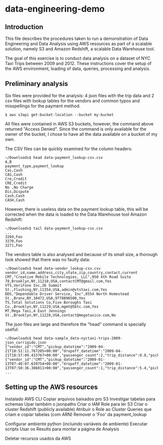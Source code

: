 # data-engineering-demo
## Introduction

This file describes the procedures taken to run a demonstration of Data Engineering and Data Analysis using AWS
resources as part of a scalable solution, namely S3 and Amazon Redshift, a scalable Data Warehouse tool.

The goal of this exercise is to conduct data analysis on a dataset of NYC Taxi Trips between 2009 and 2012.
These instructions cover the setup of the AWS environment, loading of data, queries, processing and analysis.

## Preliminary analysis
Six files were provided for the analysis: 4 json files with the trip data and 2 csv files with lookup tables
for the vendors and common typos and misspellings for the payment method.

```
$ aws s3api get-bucket-location --bucket my-bucket
```

All files were contained in AWS S3 buckets, however, the command above returned "Access Denied". Since
the command is only available for the owner of the bucket, I chose to have all the data available on a bucket of my own.

The CSV files can be quickly examined for the column headers:

```
~/Downloads$ head data-payment_lookup-csv.csv 
A,B
payment_type,payment_lookup
Cas,Cash
CAS,Cash
Cre,Credit
CRE,Credit
No ,No Charge
Dis,Dispute
Cash,Cash
CASH,Cash
```

However, there is useless data on the payment lookup table, this will be corrected when the data is loaded to the
Data Warehouse tool Amazon Redshift:

```
~/Downloads$ tail data-payment_lookup-csv.csv 
...
3269,Foo
3270,Foo
3271,Foo
```

The vendors table is also analysed and because of its small size, a thorough look showed that there was no faulty data:

```
~/Downloads$ head data-vendor_lookup-csv.csv 
vendor_id,name,address,city,state,zip,country,contact,current
CMT,"Creative Mobile Technologies, LLC",950 4th Road Suite 78,Brooklyn,NY,11210,USA,contactCMT@gmail.com,Yes
VTS,VeriFone Inc,26 Summit St.,Flushing,NY,11354,USA,admin@vtstaxi.com,Yes
DDS,"Dependable Driver Service, Inc",8554 North Homestead St.,Bronx,NY,10472,USA,9778896500,Yes
TS,Total Solutions Co,Five Boroughs Taxi Co.,Brooklyn,NY,11229,USA,mgmt@5btc.com,Yes
MT,Mega Taxi,4 East Jennings St.,Brooklyn,NY,11228,USA,contact@megataxico.com,No
```

The json files are large and therefore the "head" command is specially useful:

```
~/Downloads$ head data-sample_data-nyctaxi-trips-2009-json_corrigido.json 
{"vendor_id":"CMT","pickup_datetime":"2009-04-21T18:51:11.767205+00:00","dropoff_datetime":"2009-04-21T18:57:09.433767+00:00","passenger_count":2,"trip_distance":0.8,"pickup_longitude":-74.004114,"pickup_latitude":40.74295,"rate_code":null,"store_and_fwd_flag":null,"dropoff_longitude":-73.994712,"dropoff_latitude":40.74795,"payment_type":"Cash","fare_amount":5.4,"surcharge":0,"tip_amount":0,"tolls_amount":0,"total_amount":5.4}
{"vendor_id":"CMT","pickup_datetime":"2009-01-13T07:40:07.639754+00:00","dropoff_datetime":"2009-01-13T07:50:36.386011+00:00","passenger_count":1,"trip_distance":5.4,"pickup_longitude":-73.996506,"pickup_latitude":40.747784,"rate_code":null,"store_and_fwd_flag":null,"dropoff_longitude":-73.940449,"dropoff_latitude":40.792385,"payment_type":"Cash","fare_amount":15.4,"surcharge":0,"tip_amount":0,"tolls_amount":0,"total_amount":15.4}
...
```

## Setting up the AWS resources



Instalado AWS CLI
Copiar arquivos baixados pro S3
Investigar tabelas para schemas
Upar também o jsonpaths
Criar o IAM Role para ler S3
Criar o cluster Redshift (publicly available)
Atribuir o Role ao Cluster
Queries que criam e copiar tabelas (com ARN)
Remover o 'Foo' da payment_lookup

Configurar ambiente python (incluindo variáveis de ambiente)
Executar scripts
Usar os Results para montar a página de Analysis

Deletar recursos usados da AWS